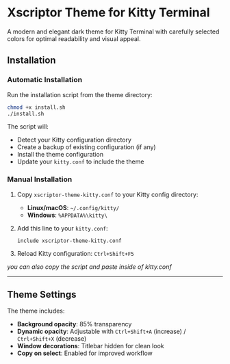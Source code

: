 # Xscriptor Theme for Kitty Terminal

A modern and elegant dark theme for Kitty Terminal with carefully selected colors for optimal readability and visual appeal.

## Installation

### Automatic Installation

Run the installation script from the theme directory:

```bash
chmod +x install.sh
./install.sh
```

The script will:
- Detect your Kitty configuration directory
- Create a backup of existing configuration (if any)
- Install the theme configuration
- Update your `kitty.conf` to include the theme

### Manual Installation

1. Copy `xscriptor-theme-kitty.conf` to your Kitty config directory:
   - **Linux/macOS**: `~/.config/kitty/`
   - **Windows**: `%APPDATA%\kitty\`

2. Add this line to your `kitty.conf`:
   ```
   include xscriptor-theme-kitty.conf
   ```

3. Reload Kitty configuration: `Ctrl+Shift+F5`

*you can also copy the script and paste inside of kitty.conf*

---

## Theme Settings

The theme includes:
- **Background opacity**: 85% transparency
- **Dynamic opacity**: Adjustable with `Ctrl+Shift+A` (increase) / `Ctrl+Shift+X` (decrease)
- **Window decorations**: Titlebar hidden for clean look
- **Copy on select**: Enabled for improved workflow

